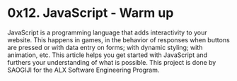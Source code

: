 # 0x12. JavaScript - Warm up
JavaScript is a programming language that adds interactivity to your website. This happens in games, in the behavior of responses when buttons are pressed or with data entry on forms; with dynamic styling; with animation, etc. This article helps you get started with JavaScript and furthers your understanding of what is possible.
This project is done by SAOGIJI for the ALX Software Engineering Program.